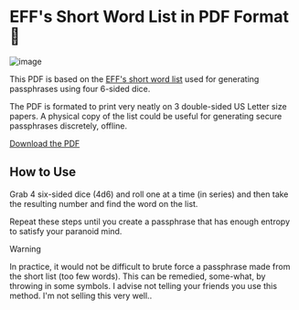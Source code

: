 # EFF's Short Word List in PDF Format 🎲

![image](https://github.com/joematthews/eff-short-word-list-pdf/assets/14097616/b0e9e031-c7b2-42c2-a9f6-8e9348fff2c5)

This PDF is based on the [EFF's short word list](https://www.eff.org/deeplinks/2016/07/new-wordlists-random-passphrases) used for generating passphrases using four 6-sided dice.

The PDF is formated to print very neatly on 3 double-sided US Letter size papers. A physical copy of the list could be useful for generating secure passphrases discretely, offline.

[Download the PDF](https://github.com/joematthews/eff-short-word-list-pdf/releases/download/1.0.0/eff-short-word-list.pdf)

## How to Use

Grab 4 six-sided dice (4d6) and roll one at a time (in series) and then take the resulting number and find the word on the list.

Repeat these steps until you create a passphrase that has enough entropy to satisfy your paranoid mind.

> [!WARNING]
> In practice, it would not be difficult to brute force a passphrase made from the short list (too few words). This can be remedied, some-what, by throwing in some symbols. I advise not telling your friends you use this method. I'm not selling this very well..
